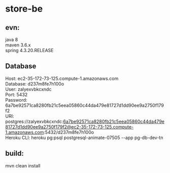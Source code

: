 # store-be </br>
## evn: </br>
java 8 </br>
maven 3.6.x </br>
spring  4.3.20.RELEASE </br>
## Database
Host: ec2-35-172-73-125.compute-1.amazonaws.com </br>
Database: d237m8fe7h100o </br>
User: zalyexvbkcxndc </br>
Port: 5432 </br>
Password: 6a7be92571ca8280fb21c5eea05860c44da479e81727d1dd90ee9a2750f179f2 </br>
URI: postgres://zalyexvbkcxndc:6a7be92571ca8280fb21c5eea05860c44da479e81727d1dd90ee9a2750f179f2@ec2-35-172-73-125.compute-1.amazonaws.com:5432/d237m8fe7h100o </br>
Heroku CLI: heroku pg:psql postgresql-animate-07505 --app pg-db-dev-tn </br>

## build: </br>
mvn clean install </br>
